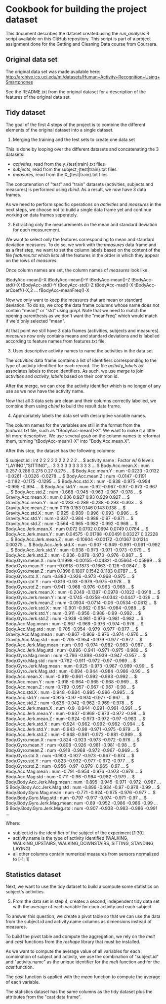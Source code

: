 # Cookbook for building the project dataset

This document describes the dataset created using the *run_analysis* R script available on this GitHub repository.
This script is part of a project assignment done for the Getting and Cleaning Data course from Coursera.

## Original data set

The original data set was made available here: http://archive.ics.uci.edu/ml/datasets/Human+Activity+Recognition+Using+Smartphones

See the README.txt from the original dataset for a description of the features of the original data set. 

## Tidy dataset

The goal of the first 4 steps of the project is to combine the different elements of the original dataset into a single dataset.

1. Merging the training and the test sets to create one data set

This is done by looping over the different datasets and concatenating the 3 datasets:
* *activities*, read from the y_{test|train}.txt files
* *subjects*, read from the subject_{test|train}.txt files
* *measures*, read from the X_{test|train}.txt files

The concatenation of "test" and "train" datasets (activities, subjects and measures) is performed using *rbind*. As a result, we now have 3 data frames.

As we need to perform specific operations on *activities* and *measures* in the next steps, we choose not to build a single data frame yet and continue working on data frames seperately.

2. Extracting only the measurements on the mean and standard deviation for each measurement.

We want to select only the features corresponding to mean and standard deviation measures.
To do so, we work with the *measures* data frame and as a first step, we want to set the column labels based on the content of the file *features.txt* which lists all the features in the order in which they appear on the rows of *measures*.

Once column names are set, the column names of *measures* look like:

tBodyAcc-mean()-X
tBodyAcc-mean()-Y
tBodyAcc-mean()-Z
tBodyAcc-std()-X
tBodyAcc-std()-Y
tBodyAcc-std()-Z
tBodyAcc-mad()-X
tBodyAcc-arCoeff()-X,2
...
fBodyAcc-meanFreq()-X

Now we only want to keep the measures that are mean or standard deviation. To do so, we drop the data frame columns whose name does not contain "mean(" or "std" using *grepl*.
Note that we need to match the opening parenthesis as we don't want the "meanFreq" which would match if we'd only selected "mean".

At that point we still have 3 data frames (activities, subjects and measures). *measures* now only contains means and standard deviations and is labelled according to feature names from features.txt file. 

3. Uses descriptive activity names to name the activities in the data set

The *activities* data frame contains a list of identifiers corresponding to the type of activity identified for each record. The file *activity_labels.txt* associates labels to those identifiers. As such, we use *merge* to join *activities* and *activity_labels* based on their common id.

After the merge, we can drop the activity identifier which is no longer of any use as we now have the activity name.

Now that all 3 data sets are clean and their columns correctly labelled, we combine them using *cbind* to build the result data frame.

4. Appropriately labels the data set with descriptive variable names.

The column names for the variables are still in the format from the *features.txt* file, such as "tBodyAcc-mean()-X". We want to make it a little bit more descriptive. We use several *gsub* on the column names to reformat them, turning "tBodyAcc-mean()-X" into "Body.Acc.mean.X".

After this step, the dataset has the following columns:

 $ subject.id                  : int  2 2 2 2 2 2 2 2 2 2 ...
 $ activity.name               : Factor w/ 6 levels "LAYING","SITTING",..: 3 3 3 3 3 3 3 3 3 3 ...
 $ Body.Acc.mean.X             : num  0.257 0.286 0.275 0.27 0.275 ...
 $ Body.Acc.mean.Y             : num  -0.0233 -0.0132 -0.0261 -0.0326 -0.0278 ...
 $ Body.Acc.mean.Z             : num  -0.0147 -0.1191 -0.1182 -0.1175 -0.1295 ...
 $ Body.Acc.std.X              : num  -0.938 -0.975 -0.994 -0.995 -0.994 ...
 $ Body.Acc.std.Y              : num  -0.92 -0.967 -0.97 -0.973 -0.967 ...
 $ Body.Acc.std.Z              : num  -0.668 -0.945 -0.963 -0.967 -0.978 ...
 $ Gravity.Acc.mean.X          : num  0.936 0.927 0.93 0.929 0.927 ...
 $ Gravity.Acc.mean.Y          : num  -0.283 -0.289 -0.288 -0.293 -0.303 ...
 $ Gravity.Acc.mean.Z          : num  0.115 0.153 0.146 0.143 0.138 ...
 $ Gravity.Acc.std.X           : num  -0.925 -0.989 -0.996 -0.993 -0.996 ...
 $ Gravity.Acc.std.Y           : num  -0.937 -0.984 -0.988 -0.97 -0.971 ...
 $ Gravity.Acc.std.Z           : num  -0.564 -0.965 -0.982 -0.992 -0.968 ...
 $ Body.Acc.Jerk.mean.X        : num  0.072 0.0702 0.0694 0.0749 0.0784 ...
 $ Body.Acc.Jerk.mean.Y        : num  0.04575 -0.01788 -0.00491 0.03227 0.02228 ...
 $ Body.Acc.Jerk.mean.Z        : num  -0.10604 -0.00172 -0.01367 0.01214 0.00275 ...
 $ Body.Acc.Jerk.std.X         : num  -0.907 -0.949 -0.991 -0.991 -0.992 ...
 $ Body.Acc.Jerk.std.Y         : num  -0.938 -0.973 -0.971 -0.973 -0.979 ...
 $ Body.Acc.Jerk.std.Z         : num  -0.936 -0.978 -0.973 -0.976 -0.987 ...
 $ Body.Gyro.mean.X            : num  0.11998 -0.00155 -0.04821 -0.05664 -0.05999 ...
 $ Body.Gyro.mean.Y            : num  -0.0918 -0.1873 -0.1663 -0.126 -0.0847 ...
 $ Body.Gyro.mean.Z            : num  0.1896 0.1807 0.1542 0.1183 0.0787 ...
 $ Body.Gyro.std.X             : num  -0.883 -0.926 -0.973 -0.968 -0.975 ...
 $ Body.Gyro.std.Y             : num  -0.816 -0.93 -0.979 -0.975 -0.978 ...
 $ Body.Gyro.std.Z             : num  -0.941 -0.968 -0.976 -0.963 -0.968 ...
 $ Body.Gyro.Jerk.mean.X       : num  -0.2049 -0.1387 -0.0978 -0.1022 -0.0918 ...
 $ Body.Gyro.Jerk.mean.Y       : num  -0.1745 -0.0258 -0.0342 -0.0447 -0.029 ...
 $ Body.Gyro.Jerk.mean.Z       : num  -0.0934 -0.0714 -0.06 -0.0534 -0.0612 ...
 $ Body.Gyro.Jerk.std.X        : num  -0.901 -0.962 -0.984 -0.984 -0.988 ...
 $ Body.Gyro.Jerk.std.Y        : num  -0.911 -0.956 -0.988 -0.99 -0.992 ...
 $ Body.Gyro.Jerk.std.Z        : num  -0.939 -0.981 -0.976 -0.981 -0.982 ...
 $ Body.Acc.Mag.mean           : num  -0.867 -0.969 -0.976 -0.974 -0.976 ...
 $ Body.Acc.Mag.std            : num  -0.705 -0.954 -0.979 -0.977 -0.977 ...
 $ Gravity.Acc.Mag.mean        : num  -0.867 -0.969 -0.976 -0.974 -0.976 ...
 $ Gravity.Acc.Mag.std         : num  -0.705 -0.954 -0.979 -0.977 -0.977 ...
 $ Body.Acc.Jerk.Mag.mean      : num  -0.93 -0.974 -0.982 -0.983 -0.987 ...
 $ Body.Acc.Jerk.Mag.std       : num  -0.896 -0.941 -0.971 -0.975 -0.989 ...
 $ Body.Gyro.Mag.mean          : num  -0.796 -0.898 -0.939 -0.947 -0.957 ...
 $ Body.Gyro.Mag.std           : num  -0.762 -0.911 -0.972 -0.97 -0.969 ...
 $ Body.Gyro.Jerk.Mag.mean     : num  -0.925 -0.973 -0.987 -0.989 -0.99 ...
 $ Body.Gyro.Jerk.Mag.std      : num  -0.894 -0.944 -0.984 -0.986 -0.99 ...
 $ Body.Acc.mean.X             : num  -0.919 -0.961 -0.992 -0.993 -0.992 ...
 $ Body.Acc.mean.Y             : num  -0.918 -0.964 -0.965 -0.968 -0.969 ...
 $ Body.Acc.mean.Z             : num  -0.789 -0.957 -0.967 -0.967 -0.98 ...
 $ Body.Acc.std.X              : num  -0.948 -0.984 -0.995 -0.996 -0.995 ...
 $ Body.Acc.std.Y              : num  -0.925 -0.97 -0.974 -0.977 -0.967 ...
 $ Body.Acc.std.Z              : num  -0.636 -0.942 -0.962 -0.969 -0.978 ...
 $ Body.Acc.Jerk.mean.X        : num  -0.9 -0.944 -0.991 -0.991 -0.991 ...
 $ Body.Acc.Jerk.mean.Y        : num  -0.937 -0.969 -0.973 -0.972 -0.98 ...
 $ Body.Acc.Jerk.mean.Z        : num  -0.924 -0.973 -0.972 -0.97 -0.983 ...
 $ Body.Acc.Jerk.std.X         : num  -0.924 -0.962 -0.992 -0.992 -0.994 ...
 $ Body.Acc.Jerk.std.Y         : num  -0.943 -0.98 -0.971 -0.975 -0.979 ...
 $ Body.Acc.Jerk.std.Z         : num  -0.948 -0.981 -0.972 -0.981 -0.989 ...
 $ Body.Gyro.mean.X            : num  -0.824 -0.923 -0.973 -0.972 -0.976 ...
 $ Body.Gyro.mean.Y            : num  -0.808 -0.926 -0.981 -0.981 -0.98 ...
 $ Body.Gyro.mean.Z            : num  -0.918 -0.968 -0.972 -0.967 -0.969 ...
 $ Body.Gyro.std.X             : num  -0.903 -0.927 -0.973 -0.967 -0.974 ...
 $ Body.Gyro.std.Y             : num  -0.823 -0.932 -0.977 -0.972 -0.977 ...
 $ Body.Gyro.std.Z             : num  -0.956 -0.97 -0.979 -0.965 -0.97 ...
 $ Body.Acc.Mag.mean           : num  -0.791 -0.954 -0.976 -0.973 -0.978 ...
 $ Body.Acc.Mag.std            : num  -0.711 -0.96 -0.984 -0.982 -0.979 ...
 $ Body.Body.Acc.Jerk.Mag.mean : num  -0.895 -0.945 -0.971 -0.972 -0.987 ...
 $ Body.Body.Acc.Jerk.Mag.std  : num  -0.896 -0.934 -0.97 -0.978 -0.99 ...
 $ Body.Body.Gyro.Mag.mean     : num  -0.771 -0.924 -0.975 -0.976 -0.977 ...
 $ Body.Body.Gyro.Mag.std      : num  -0.797 -0.917 -0.974 -0.971 -0.97 ...
 $ Body.Body.Gyro.Jerk.Mag.mean: num  -0.89 -0.952 -0.986 -0.986 -0.99 ...
 $ Body.Body.Gyro.Jerk.Mag.std : num  -0.907 -0.938 -0.983 -0.986 -0.991 ...

Where:
 * subject.id is the identifier of the subject of the experiment [1:30]
 * activity.name is the type of activity identified (WALKING, WALKING_UPSTAIRS, WALKING_DOWNSTAIRS, SITTING, STANDING, LAYING)
 * all other columns contain numerical measures from sensors normalized to [-1; 1]

## Statistics dataset

Next, we want to use the tidy dataset to build a compute some statistics on subject's activities. 

5. From the data set in step 4, creates a second, independent tidy data set with the average of each variable for each activity and each subject.

To answer this question, we create a pivot table so that we can use the data from the subject.id and activity.name columns as dimensions instead of measures.

To build the pivot table and compute the aggregation, we rely on the *melt* and *cast* functions from the *reshape* library that must be installed.

As we want to compute the average value of all variables for each combination of subject and activity, we use the combination of "subject.id" and "activity.name" as the unique identifier for the *melt* function and for the *cast* function.

The *cast* function is applied with the *mean* function to compute the average of each variable.

The statistics dataset has the same columns as the tidy dataset plus the attributes from the "cast data frame".

